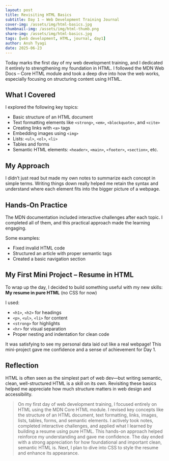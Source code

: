 ```yaml
---
layout: post
title: Revisiting HTML Basics
subtitle: Day 1 – Web Development Training Journal
cover-img: /assets/img/html-basics.jpg
thumbnail-img: /assets/img/html-thumb.png
share-img: /assets/img/html-basics.jpg
tags: [web development, HTML, journal, day1]
author: Ansh Tyagi
date: 2025-06-23
---
```


Today marks the first day of my web development training, and I dedicated it entirely to strengthening my foundation in HTML. I followed the MDN Web Docs – Core HTML module and took a deep dive into how the web works, especially focusing on structuring content using HTML.

## What I Covered

I explored the following key topics:

- Basic structure of an HTML document  
- Text formatting elements like `<strong>`, `<em>`, `<blockquote>`, and `<cite>`  
- Creating links with `<a>` tags  
- Embedding images using `<img>`  
- Lists: `<ul>`, `<ol>`, `<li>`  
- Tables and forms  
- Semantic HTML elements: `<header>`, `<main>`, `<footer>`, `<section>`, etc.

## My Approach

I didn’t just read but made my own notes to summarize each concept in simple terms. Writing things down really helped me retain the syntax and understand where each element fits into the bigger picture of a webpage.

## Hands-On Practice

The MDN documentation included interactive challenges after each topic. I completed all of them, and this practical approach made the learning engaging.

Some examples:

- Fixed invalid HTML code  
- Structured an article with proper semantic tags  
- Created a basic navigation section  

## My First Mini Project – Resume in HTML

To wrap up the day, I decided to build something useful with my new skills:  
**My resume in pure HTML** (no CSS for now)

I used:

- `<h1>`, `<h2>` for headings  
- `<p>`, `<ul>`, `<li>` for content  
- `<strong>` for highlights  
- `<hr>` for visual separation  
- Proper nesting and indentation for clean code  

It was satisfying to see my personal data laid out like a real webpage! This mini-project gave me confidence and a sense of achievement for Day 1.

## Reflection

HTML is often seen as the simplest part of web dev—but writing semantic, clean, well-structured HTML is a skill on its own. Revisiting these basics helped me appreciate how much structure matters in web design and accessibility.

> On my first day of web development training, I focused entirely on HTML using the MDN Core HTML module. I revised key concepts like the structure of an HTML document, text formatting, links, images, lists, tables, forms, and semantic elements. I actively took notes, completed interactive challenges, and applied what I learned by building a resume using pure HTML. This hands-on approach helped reinforce my understanding and gave me confidence. The day ended with a strong appreciation for how foundational and important clean, semantic HTML is. Next, I plan to dive into CSS to style the resume and enhance its appearance.
